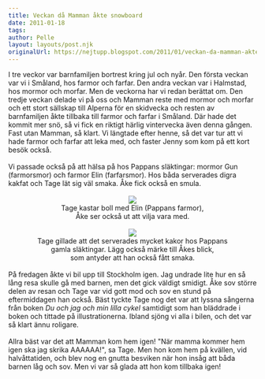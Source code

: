 ```yaml
---
title: Veckan då Mamman åkte snowboard
date: 2011-01-18
tags: 	
author: Pelle
layout: layouts/post.njk
originalUrl: https://nejtupp.blogspot.com/2011/01/veckan-da-mamman-akte-snowboard.html
---
```


<div style="text-align: center;"><div style="text-align: left;">I tre veckor var barnfamiljen bortrest kring jul och nyår. Den första veckan var vi i Småland, hos farmor och farfar. Den andra veckan var i Halmstad, hos mormor och morfar. Men de veckorna har vi redan berättat om. Den tredje veckan delade vi på oss och Mamman reste med mormor och morfar och ett stort sällskap till Alperna för en skidvecka och resten av barnfamiljen åkte tillbaka till farmor och farfar i Småland. Där hade det kommit mer snö, så vi fick en riktigt härlig vintervecka även denna gången. Fast utan Mamman, så klart. Vi längtade efter henne, så det var tur att vi hade farmor och farfar att leka med, och faster Jenny som kom på ett kort besök också.<br><br>Vi passade också på att hälsa på hos Pappans släktingar: mormor Gun (farmorsmor) och farmor Elin (farfarsmor). Hos båda serverades digra kakfat och Tage lät sig väl smaka. Åke fick också en smula.<br></div><br><img src="../../../../img/Hos%2BFarmor%2BElin-_MG_7291.jpg"><br></div><div style="text-align: center;">
	<figcaption>Tage kastar boll med Elin (Pappans farmor),<br>Åke ser också ut att vilja vara med.</span></span><br><br><img src="../../../../img/Hos%2BFarmor%2BElin-_MG_7263.jpg"><br>
	<figcaption>Tage gillade att det serverades mycket kakor hos Pappans<br>gamla släktingar. Lägg också märke till Åkes blick,<br>som antyder att han också fått smaka.</span><br><br><div style="text-align: left;">På fredagen åkte vi bil upp till Stockholm igen. Jag undrade lite hur en så lång resa skulle gå med barnen, men det gick väldigt smidigt. Åke sov större delen av resan och Tage var vid gott mod och sov en stund på eftermiddagen han också. Bäst tyckte Tage nog det var att lyssna sångerna från boken <span style="font-style: italic;">Du och jag och min lilla cykel</span> samtidigt som han bläddrade i boken och tittade på illustrationerna. Ibland sjöng vi alla i bilen, och det var så klart ännu roligare.<br><br>Allra bäst var det att Mamman kom hem igen! "När mamma kommer hem igen ska jag skrika AAAAAA!", sa Tage. Men hon kom hem på kvällen, vid halvåttatiden, och blev nog en gnutta besviken när hon insåg att båda barnen låg och sov. Men vi var så glada att hon kom tillbaka igen!<br></div></div>

